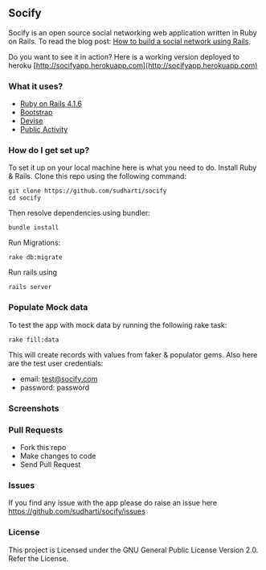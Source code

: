 ## Socify

Socify is an open source social networking web application written in Ruby on Rails. To read the blog post: [How to build a social network using Rails](https://medium.com/@sudharshanmuralidharaniyer/eb31da569233).

Do you want to see it in action? Here is a working version deployed to heroku [http://socifyapp.herokuapp.com](http://socifyapp.herokuapp.com)

### What it uses?

* [Ruby on Rails 4.1.6](https://github.com/rails/rails) 
* [Bootstrap](https://github.com/twbs/bootstrap-sass)
* [Devise](https://github.com/plataformatec/devise)
* [Public Activity](https://github.com/chaps-io/public_activity)


### How do I get set up?

To set it up on your local machine here is what you need to do. Install Ruby & Rails. Clone this repo using the following command:
  
```
git clone https://github.com/sudharti/socify
cd socify
```
Then resolve dependencies using bundler:

```
bundle install
```

Run Migrations:

```
rake db:migrate
```

Run rails using

```
rails server
```

### Populate Mock data
To test the app with mock data by running the following rake task:

```
rake fill:data
```

This will create records with values from faker & populator gems. Also here are the test user credentials:

* email: test@socify.com
* password: password

### Screenshots

### Pull Requests

* Fork this repo 
* Make changes to code
* Send Pull Request

### Issues
If you find any issue with the app please do raise an issue here https://github.com/sudharti/socify/issues

### License
This project is Licensed under the GNU General Public License Version 2.0. Refer the License.